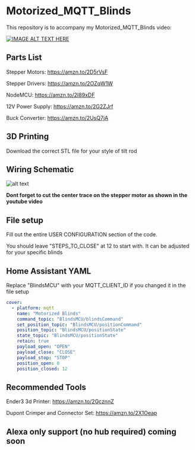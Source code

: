 # Motorized_MQTT_Blinds


This repository is to accompany my Motorized_MQTT_Blinds video:

[![IMAGE ALT TEXT HERE](https://img.youtube.com/vi/1O_1gUFumQM/0.jpg)](https://www.youtube.com/watch?v=1O_1gUFumQM)

## Parts List
Stepper Motors: https://amzn.to/2D5rVsF

Stepper Drivers: https://amzn.to/2OZqW1W

NodeMCU: https://amzn.to/2I89xDF

12V Power Supply: https://amzn.to/2G2ZJrf

Buck Converter: https://amzn.to/2UsQ7jA

## 3D Printing

Download the correct STL file for your style of tilt rod

## Wiring Schematic

![alt text](https://github.com/thehookup/Motorized_MQTT_Blinds/blob/master/Schematic.jpg?raw=true)

**Dont forget to cut the center trace on the stepper motor as shown in the youtube video**

## File setup

Fill out the entire USER CONFIGURATION section of the code.

You should leave "STEPS_TO_CLOSE" at 12 to start with.  It can be adjusted for your specific blinds

## Home Assistant YAML

Replace "BlindsMCU" with your MQTT_CLIENT_ID if you changed it in the file setup

```yaml
cover:
  - platform: mqtt
    name: "Motorized Blinds"
    command_topic: "BlindsMCU/blindsCommand"
    set_position_topic: "BlindsMCU/positionCommand"
    position_topic: "BlindsMCU/positionState"
    state_topic: "BlindsMCU/positionState"
    retain: true
    payload_open: "OPEN"
    payload_close: "CLOSE"
    payload_stop: "STOP"
    position_open: 0
    position_closed: 12
  ```
  
## Recommended Tools

Ender3 3d Printer: https://amzn.to/2GcznnZ

Dupont Crimper and Connector Set: https://amzn.to/2X1Oeap

## Alexa only support (no hub required) coming soon
